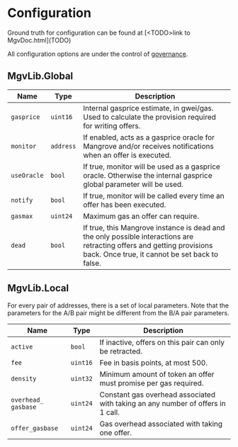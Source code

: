 # Configuration

Ground truth for configuration can be found at \[\<TODO>link to MgvDoc.html]\(TODO)

All configuration options are under the control of [governance](../meta-topics/governance.md).&#x20;

## MgvLib.Global

| Name        | Type      | Description                                                                                                                                                              |
| ----------- | --------- | ------------------------------------------------------------------------------------------------------------------------------------------------------------------------ |
| `gasprice`  | `uint16`  | Internal gasprice estimate, in gwei/gas. Used to calculate the provision required for writing offers.                                                                    |
| `monitor`   | `address` | If enabled, acts as a gasprice oracle for Mangrove and/or receives notifications when an offer is executed.                                                              |
| `useOracle` | `bool`    | If true, monitor will be used as a gasprice oracle. Otherwise the internal gasprice global parameter will be used.                                                       |
| `notify`    | `bool`    | If true, monitor will be called every time an offer has been executed.                                                                                                   |
| `gasmax`    | `uint24`  | Maximum gas an offer can require.                                                                                                                                        |
| `dead`      | `bool`    | If true, this Mangrove instance is dead and the only possible interactions are retracting offers and getting provisions back. Once true, it cannot be set back to false. |

## MgvLib.Local

For every pair of addresses, there is a set of local parameters. Note that the parameters for the A/B pair might be different from the B/A pair parameters.

| Name                | Type     | Description                                                                     |
| ------------------- | -------- | ------------------------------------------------------------------------------- |
| `active`            | `bool`   | If inactive, offers on this pair can only be retracted.                         |
| `fee`               | `uint16` | Fee in basis points, at most 500.                                               |
| `density`           | `uint32` | Minimum amount of token an offer must promise per gas required.                 |
| `overhead_ gasbase` | `uint24` | Constant gas overhead associated with taking an any number of offers in 1 call. |
| `offer_gasbase`     | `uint24` | Gas overhead associated with taking one offer.                                  |
